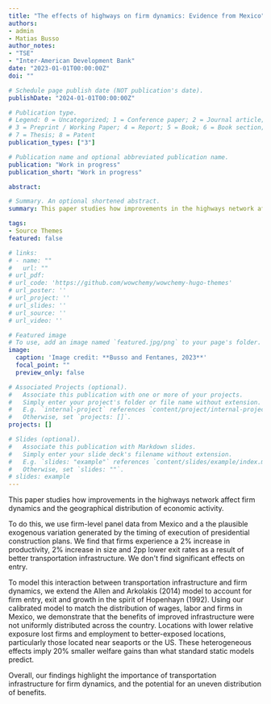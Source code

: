 ```yaml
---
title: "The effects of highways on firm dynamics: Evidence from Mexico"
authors:
- admin
- Matias Busso
author_notes:
- "TSE"
- "Inter-American Development Bank"
date: "2023-01-01T00:00:00Z"
doi: ""

# Schedule page publish date (NOT publication's date).
publishDate: "2024-01-01T00:00:00Z"

# Publication type.
# Legend: 0 = Uncategorized; 1 = Conference paper; 2 = Journal article;
# 3 = Preprint / Working Paper; 4 = Report; 5 = Book; 6 = Book section;
# 7 = Thesis; 8 = Patent
publication_types: ["3"]

# Publication name and optional abbreviated publication name.
publication: "Work in progress"
publication_short: "Work in progress"

abstract: 

# Summary. An optional shortened abstract.
summary: This paper studies how improvements in the highways network affect firm dynamics and the geographical distribution of economic activity. 

tags:
- Source Themes
featured: false

# links: 
# - name: ""
#   url: ""
# url_pdf: 
# url_code: 'https://github.com/wowchemy/wowchemy-hugo-themes'
# url_poster: ''
# url_project: ''
# url_slides: ''
# url_source: ''
# url_video: ''

# Featured image
# To use, add an image named `featured.jpg/png` to your page's folder. 
image:
  caption: 'Image credit: **Busso and Fentanes, 2023**'
  focal_point: ""
  preview_only: false

# Associated Projects (optional).
#   Associate this publication with one or more of your projects.
#   Simply enter your project's folder or file name without extension.
#   E.g. `internal-project` references `content/project/internal-project/index.md`.
#   Otherwise, set `projects: []`.
projects: []

# Slides (optional).
#   Associate this publication with Markdown slides.
#   Simply enter your slide deck's filename without extension.
#   E.g. `slides: "example"` references `content/slides/example/index.md`.
#   Otherwise, set `slides: ""`.
# slides: example
---
```


This paper studies how improvements in the highways network affect firm dynamics and the geographical distribution of economic activity. 
 
To do this, we use firm-level panel data from Mexico and a the plausible exogenous variation generated by the timing of execution of presidential construction plans. We find that firms experience a 2\% increase in productivity, 2\% increase in size and 2pp lower exit rates as a result of better transportation infrastructure. We don't find significant effects on entry. 
 
To model this interaction between transportation infrastructure and firm dynamics, we extend the Allen and Arkolakis (2014) model to account for firm entry, exit and growth in the spirit of Hopenhayn (1992). Using our calibrated model to match the distribution of wages, labor and firms in Mexico, we demonstrate that the benefits of improved infrastructure were not uniformly distributed across the country. Locations with lower relative exposure lost firms and employment to better-exposed locations, particularly those located near seaports or the US. These heterogeneous effects imply 20\% smaller welfare gains than what standard static models predict. 
 
Overall, our findings highlight the importance of transportation infrastructure for firm dynamics, and the potential for an uneven distribution of benefits.
